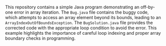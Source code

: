 This repository contains a simple Java program demonstrating an off-by-one error in array iteration. The `Bug.java` file contains the buggy code, which attempts to access an array element beyond its bounds, leading to an `ArrayIndexOutOfBoundsException`.  The `BugSolution.java` file provides the corrected code with the appropriate loop condition to avoid the error. This example highlights the importance of careful loop indexing and proper array boundary checks in programming.